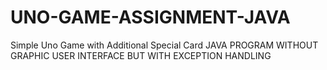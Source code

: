 # UNO-GAME-ASSIGNMENT-JAVA
Simple Uno Game with Additional Special Card JAVA PROGRAM
WITHOUT GRAPHIC USER INTERFACE
BUT WITH EXCEPTION HANDLING 
